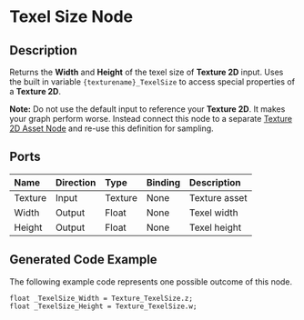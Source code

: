 # Texel Size Node

## Description

Returns the **Width** and **Height** of the texel size of **Texture 2D** input. Uses the built in variable `{texturename}_TexelSize` to access special properties of a **Texture 2D**.

**Note:** Do not use the default input to reference your **Texture 2D**. It makes your graph perform worse. Instead connect this node to a separate [Texture 2D Asset Node](Texture-2D-Asset-Node.md) and re-use this definition for sampling.

## Ports

| Name        | Direction           | Type  | Binding | Description |
|:------------ |:-------------|:-----|:---|:---|
| Texture      | Input | Texture | None | Texture asset |
| Width      | Output | Float    | None | Texel width |
| Height | Output      |    Float    | None | Texel height |

## Generated Code Example

The following example code represents one possible outcome of this node.

```
float _TexelSize_Width = Texture_TexelSize.z; 
float _TexelSize_Height = Texture_TexelSize.w; 
```